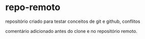 # repo-remoto
repositório criado para testar conceitos de git e github, conflitos

comentário adicionado antes do clone e no repositório remoto.
